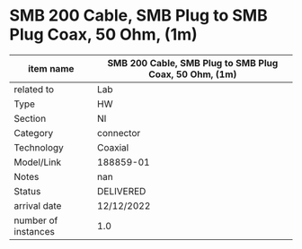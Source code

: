 
# SMB 200 Cable, SMB Plug to SMB Plug Coax, 50 Ohm, (1m)

| item name | SMB 200 Cable, SMB Plug to SMB Plug Coax, 50 Ohm, (1m) |
| -------- | -------- | 
| related to | Lab | 
| Type | HW | 
| Section | NI | 
| Category | connector |
| Technology | Coaxial |
| Model/Link | 188859-01 |
| Notes | nan |
| Status | DELIVERED |
| arrival date | 12/12/2022 |
| number of instances | 1.0 | 
        